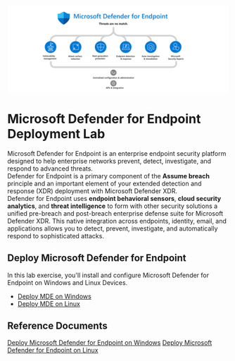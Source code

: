 ![Defender for Endpoint](./Platforms/Assets/Pictures/MDE.png)

# Microsoft Defender for Endpoint Deployment Lab
Microsoft Defender for Endpoint is an enterprise endpoint security platform designed to help enterprise networks prevent, detect, investigate, and respond to advanced threats.<br>
Defender for Endpoint is a primary component of the **Assume breach** principle and an important element of your extended detection and response (XDR) deployment with Microsoft Defender XDR.<br>
Defender for Endpoint uses **endpoint behavioral sensors**, **cloud security analytics**, and **threat intelligence** to form with other security solutions a unified pre-breach and post-breach enterprise defense suite for Microsoft Defender XDR. This native integration across endpoints, identity, email, and applications allows you to detect, prevent, investigate, and automatically respond to sophisticated attacks.

## Deploy Microsoft Defender for Endpoint
In this lab exercise, you'll install and configure Microsoft Defender for Endpoint on Windows and Linux Devices.
- [Deploy MDE on Windows](./Platforms/Windows/README.md)
- [Deploy MDE on Linux](./Platforms/Linux/README.md)

## Reference Documents
[Deploy Microsoft Defender for Endpoint on Windows](https://learn.microsoft.com/en-us/defender-endpoint/mde-planning-guide)
[Deploy Microsoft Defender for Endpoint on Linux](https://learn.microsoft.com/en-us/defender-endpoint/microsoft-defender-endpoint-linux)